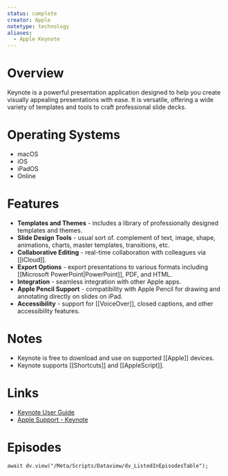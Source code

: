 ```yaml
---
status: complete
creator: Apple
notetype: technology
aliases:
  - Apple Keynote
---
```


# Overview
Keynote is a powerful presentation application designed to help you create visually appealing presentations with ease. It is versatile, offering a wide variety of templates and tools to craft professional slide decks.

# Operating Systems
- macOS
- iOS
- iPadOS
- Online

# Features
- **Templates and Themes** - includes a library of professionally designed templates and themes.
- **Slide Design Tools** - usual sort of. complement of text, image, shape, animations, charts, master templates, transitions, etc.
- **Collaborative Editing** - real-time collaboration with colleagues via [[iCloud]].
- **Export Options** - export presentations to various formats including [[Microsoft PowerPoint\|PowerPoint]], PDF, and HTML.
- **Integration** - seamless integration with other Apple apps.
- **Apple Pencil Support** - compatibility with Apple Pencil for drawing and annotating directly on slides on iPad.
- **Accessibility** - support for [[VoiceOver]], closed captions, and other accessibility features.

# Notes
- Keynote is free to download and use on supported [[Apple]] devices.
- Keynote supports [[Shortcuts]] and [[AppleScript]].

# Links
- [Keynote User Guide](https://support.apple.com/en-gb/guide/keynote/welcome/mac)
- [Apple Support - Keynote](https://support.apple.com/keynote)

# Episodes
```dataviewjs
await dv.view("/Meta/Scripts/Dataview/dv_ListedInEpisodesTable");
```
